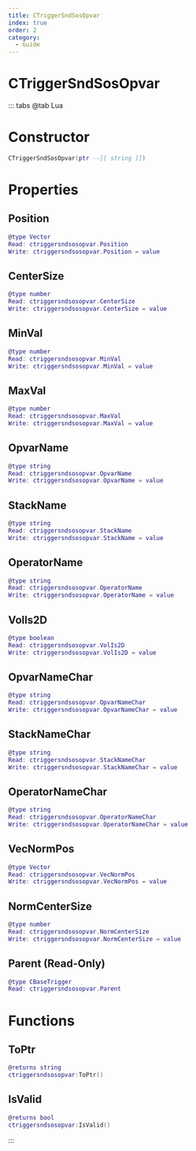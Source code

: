 ```yaml
---
title: CTriggerSndSosOpvar
index: true
order: 2
category:
  - Guide
---
```


# CTriggerSndSosOpvar

::: tabs
@tab Lua
# Constructor
```lua
CTriggerSndSosOpvar(ptr --[[ string ]])
```
# Properties
## Position 
```lua
@type Vector
Read: ctriggersndsosopvar.Position
Write: ctriggersndsosopvar.Position = value
```
## CenterSize 
```lua
@type number
Read: ctriggersndsosopvar.CenterSize
Write: ctriggersndsosopvar.CenterSize = value
```
## MinVal 
```lua
@type number
Read: ctriggersndsosopvar.MinVal
Write: ctriggersndsosopvar.MinVal = value
```
## MaxVal 
```lua
@type number
Read: ctriggersndsosopvar.MaxVal
Write: ctriggersndsosopvar.MaxVal = value
```
## OpvarName 
```lua
@type string
Read: ctriggersndsosopvar.OpvarName
Write: ctriggersndsosopvar.OpvarName = value
```
## StackName 
```lua
@type string
Read: ctriggersndsosopvar.StackName
Write: ctriggersndsosopvar.StackName = value
```
## OperatorName 
```lua
@type string
Read: ctriggersndsosopvar.OperatorName
Write: ctriggersndsosopvar.OperatorName = value
```
## VolIs2D 
```lua
@type boolean
Read: ctriggersndsosopvar.VolIs2D
Write: ctriggersndsosopvar.VolIs2D = value
```
## OpvarNameChar 
```lua
@type string
Read: ctriggersndsosopvar.OpvarNameChar
Write: ctriggersndsosopvar.OpvarNameChar = value
```
## StackNameChar 
```lua
@type string
Read: ctriggersndsosopvar.StackNameChar
Write: ctriggersndsosopvar.StackNameChar = value
```
## OperatorNameChar 
```lua
@type string
Read: ctriggersndsosopvar.OperatorNameChar
Write: ctriggersndsosopvar.OperatorNameChar = value
```
## VecNormPos 
```lua
@type Vector
Read: ctriggersndsosopvar.VecNormPos
Write: ctriggersndsosopvar.VecNormPos = value
```
## NormCenterSize 
```lua
@type number
Read: ctriggersndsosopvar.NormCenterSize
Write: ctriggersndsosopvar.NormCenterSize = value
```
## Parent (Read-Only)
```lua
@type CBaseTrigger
Read: ctriggersndsosopvar.Parent
```
# Functions
## ToPtr
```lua
@returns string
ctriggersndsosopvar:ToPtr()
```
## IsValid
```lua
@returns bool
ctriggersndsosopvar:IsValid()
```

:::